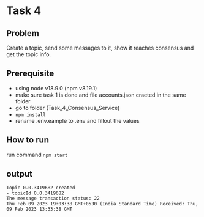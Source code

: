 # Task 4

## Problem
Create a topic, send some messages to it, show it reaches consensus and get the topic info.

## Prerequisite
- using node v18.9.0 (npm v8.19.1)
- make sure task 1 is done and file accounts.json craeted in the same folder
- go to folder (Task_4_Consensus_Service)
- `npm install`
- rename .env.eample to .env and fillout the values

## How to run
run command  `npm start`

## output
```
Topic 0.0.3419682 created
- topicId 0.0.3419682
The message transaction status: 22
Thu Feb 09 2023 19:03:38 GMT+0530 (India Standard Time) Received: Thu, 09 Feb 2023 13:33:38 GMT
```